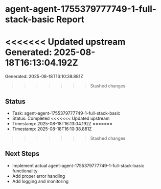 # agent-agent-1755379777749-1-full-stack-basic Report

<<<<<<< Updated upstream
Generated: 2025-08-18T16:13:04.192Z
=======
Generated: 2025-08-18T16:10:38.881Z
>>>>>>> Stashed changes

## Status
- Task: agent-agent-1755379777749-1-full-stack-basic
- Status: Completed
<<<<<<< Updated upstream
- Timestamp: 2025-08-18T16:13:04.192Z
=======
- Timestamp: 2025-08-18T16:10:38.881Z
>>>>>>> Stashed changes

## Next Steps
- Implement actual agent-agent-1755379777749-1-full-stack-basic functionality
- Add proper error handling
- Add logging and monitoring
